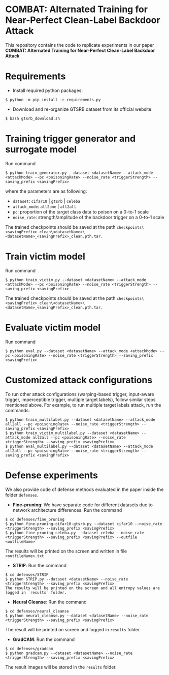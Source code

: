 # COMBAT: Alternated Training for Near-Perfect Clean-Label Backdoor Attack

This repository contains the code to replicate experiments in our paper **COMBAT: Alternated Training for Near-Perfect Clean-Label Backdoor Attack**

# Requirements
- Install required python packages:
```
$ python -m pip install -r requirements.py
```
- Download and re-organize GTSRB dataset from its official website:
```
$ bash gtsrb_download.sh
```
# Training trigger generator and surrogate model 
Run command
```
$ python train_generator.py --dataset <datasetName> --attack_mode <attackMode> --pc <poisoningRate> --noise_rate <triggerStrength> --saving_prefix <savingPrefix>
``` 

where the parameters are as following:
- `dataset`: `cifar10` | `gtsrb` | `celeba`
- `attack_mode`: `all2one` | `all2all` 
- `pc`: proportion of the target class data to poison on a 0-to-1 scale
- `noise_rate`: strength/amplitude of the backdoor trigger on a 0-to-1 scale

The trained checkpoints should be saved at the path `checkpoints\<savingPrefix>_clean\<datasetName>\<datasetName>_<savingPrefix>_clean.pth.tar.`

# Train victim model
Run command
```
$ python train_victim.py --dataset <datasetName> --attack_mode <attackMode> --pc <poisoningRate> --noise_rate <triggerStrength> --saving_prefix <savingPrefix>
```
The trained checkpoints should be saved at the path `checkpoints\<savingPrefix>_clean\<datasetName>\<datasetName>_<savingPrefix>_clean.pth.tar.`
# Evaluate victim model
Run command
```
$ python eval.py --dataset <datasetName> --attack_mode <attackMode> --pc <poisoningRate> --noise_rate <triggerStrength> --saving_prefix <savingPrefix>
```
# Customized attack configurations
To run other attack configurations (warping-based trigger, input-aware trigger, imperceptible trigger, multiple target labels), follow similar steps mentioned above. For example, to run multiple target labels attack, run the commands:
```
$ python train_multilabel.py --dataset <datasetName> --attack_mode all2all --pc <poisoningRate> --noise_rate <triggerStrength> --saving_prefix <savingPrefix>
$ python train_victim_multilabel.py --dataset <datasetName> --attack_mode all2all --pc <poisoningRate> --noise_rate <triggerStrength> --saving_prefix <savingPrefix>
$ python eval_multilabel.py --dataset <datasetName> --attack_mode all2all --pc <poisoningRate> --noise_rate <triggerStrength> --saving_prefix <savingPrefix>
```
# Defense experiments
We also provide code of defense methods evaluated in the paper inside the folder `defenses`.
- **Fine-pruning**: We have separate code for different datasets due to network architecture differences. Run the command
```
$ cd defenses/fine_pruning
$ python fine-pruning-cifar10-gtsrb.py --dataset cifar10 --noise_rate <triggerStrength> --saving_prefix <savingPrefix> 
$ python fine-pruning-celeba.py --dataset celeba --noise_rate <triggerStrength> --saving_prefix <savingPrefix> --outfile <outfileName>
```
The results will be printed on the screen and written in file `<outfileName>.txt`
- **STRIP**: Run the command
```
$ cd defenses/STRIP
$ python STRIP.py --dataset <datasetName> --noise_rate <triggerStrength> --saving_prefix <savingPrefix>
The results will be printed on the screen and all entropy values are logged in `results` folder.
```
- **Neural Cleanse**: Run the command
```
$ cd defenses/neural_cleanse
$ python neural_cleanse.py --dataset <datasetName> --noise_rate <triggerStrength> --saving_prefix <savingPrefix>
```
The result will be printed on screen and logged in `results` folder.
- **GradCAM**: Run the command
```
$ cd defenses/gradcam
$ python gradcam.py --dataset <datasetName> --noise_rate <triggerStrength> --saving_prefix <savingPrefix>
```
The result images will be stored in the `results` folder.
